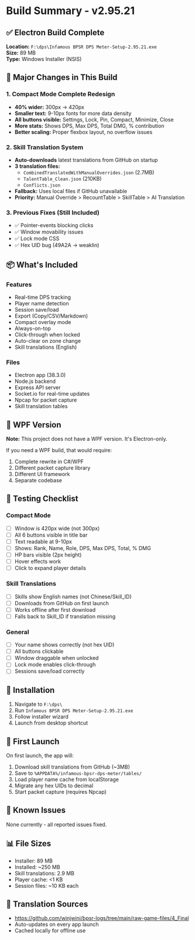 # Build Summary - v2.95.21

## ✅ Electron Build Complete

**Location:** `F:\dps\Infamous BPSR DPS Meter-Setup-2.95.21.exe`  
**Size:** 89 MB  
**Type:** Windows Installer (NSIS)

## 🎯 Major Changes in This Build

### 1. Compact Mode Complete Redesign
- **40% wider:** 300px → 420px
- **Smaller text:** 9-10px fonts for more data density
- **All buttons visible:** Settings, Lock, Pin, Compact, Minimize, Close
- **More stats:** Shows DPS, Max DPS, Total DMG, % contribution
- **Better scaling:** Proper flexbox layout, no overflow issues

### 2. Skill Translation System
- **Auto-downloads** latest translations from GitHub on startup
- **3 translation files:**
  - `CombinedTranslatedWithManualOverrides.json` (2.7MB)
  - `TalentTable_Clean.json` (210KB)
  - `Conflicts.json`
- **Fallback:** Uses local files if GitHub unavailable
- **Priority:** Manual Override > RecountTable > SkillTable > AI Translation

### 3. Previous Fixes (Still Included)
- ✅ Pointer-events blocking clicks
- ✅ Window movability issues  
- ✅ Lock mode CSS
- ✅ Hex UID bug (49A2A → weaklin)

## 📦 What's Included

### Features
- Real-time DPS tracking
- Player name detection
- Session save/load
- Export (Copy/CSV/Markdown)
- Compact overlay mode
- Always-on-top
- Click-through when locked
- Auto-clear on zone change
- Skill translations (English)

### Files
- Electron app (38.3.0)
- Node.js backend
- Express API server
- Socket.io for real-time updates
- Npcap for packet capture
- Skill translation tables

## 🚫 WPF Version

**Note:** This project does not have a WPF version. It's Electron-only.

If you need a WPF build, that would require:
1. Complete rewrite in C#/WPF
2. Different packet capture library
3. Different UI framework
4. Separate codebase

## 🧪 Testing Checklist

### Compact Mode
- [ ] Window is 420px wide (not 300px)
- [ ] All 6 buttons visible in title bar
- [ ] Text readable at 9-10px
- [ ] Shows: Rank, Name, Role, DPS, Max DPS, Total, % DMG
- [ ] HP bars visible (2px height)
- [ ] Hover effects work
- [ ] Click to expand player details

### Skill Translations
- [ ] Skills show English names (not Chinese/Skill_ID)
- [ ] Downloads from GitHub on first launch
- [ ] Works offline after first download
- [ ] Falls back to Skill_ID if translation missing

### General
- [ ] Your name shows correctly (not hex UID)
- [ ] All buttons clickable
- [ ] Window draggable when unlocked
- [ ] Lock mode enables click-through
- [ ] Sessions save/load correctly

## 📝 Installation

1. Navigate to `F:\dps\`
2. Run `Infamous BPSR DPS Meter-Setup-2.95.21.exe`
3. Follow installer wizard
4. Launch from desktop shortcut

## 🔄 First Launch

On first launch, the app will:
1. Download skill translations from GitHub (~3MB)
2. Save to `%APPDATA%/infamous-bpsr-dps-meter/tables/`
3. Load player name cache from localStorage
4. Migrate any hex UIDs to decimal
5. Start packet capture (requires Npcap)

## 🐛 Known Issues

None currently - all reported issues fixed.

## 📊 File Sizes

- Installer: 89 MB
- Installed: ~250 MB
- Skill translations: 2.9 MB
- Player cache: <1 KB
- Session files: ~10 KB each

## 🔗 Translation Sources

- https://github.com/winjwinj/bpsr-logs/tree/main/raw-game-files/4_Final
- Auto-updates on every app launch
- Cached locally for offline use
